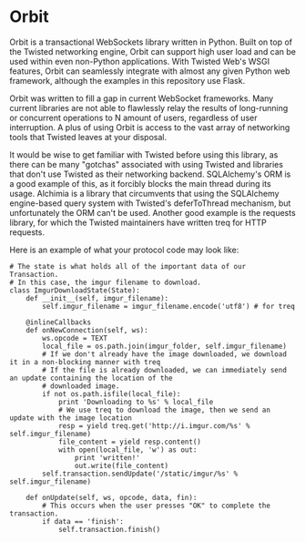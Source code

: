 # Orbit

Orbit is a transactional WebSockets library written in Python. Built on top of the Twisted networking engine, Orbit can support high user load and can be used within even non-Python applications. With Twisted Web's WSGI features, Orbit can seamlessly integrate with almost any given Python web framework, although the examples in this repository use Flask.

Orbit was written to fill a gap in current WebSocket frameworks. Many current libraries are not able to flawlessly relay the results of long-running or concurrent operations to N amount of users, regardless of user interruption. A plus of using Orbit is access to the vast array of networking tools that Twisted leaves at your disposal.  
  
It would be wise to get familiar with Twisted before using this library, as there can be many "gotchas" associated with using Twisted and libraries that don't use Twisted as their networking backend. SQLAlchemy's ORM is a good example of this, as it forcibly blocks the main thread during its usage. Alchimia is a library that circumvents that using the SQLAlchemy engine-based query system with Twisted's deferToThread mechanism, but unfortunately the ORM can't be used. Another good example is the requests library, for which the Twisted maintainers have written treq for HTTP requests.  
  
  
Here is an example of what your protocol code may look like:

    # The state is what holds all of the important data of our Transaction.
    # In this case, the imgur filename to download.
    class ImgurDownloadState(State):
    	def __init__(self, imgur_filename):
    		self.imgur_filename = imgur_filename.encode('utf8') # for treq
    
    	@inlineCallbacks
    	def onNewConnection(self, ws):
    		ws.opcode = TEXT
    		local_file = os.path.join(imgur_folder, self.imgur_filename)
    		# If we don't already have the image downloaded, we download it in a non-blocking manner with treq
    		# If the file is already downloaded, we can immediately send an update containing the location of the
    		# downloaded image.
    		if not os.path.isfile(local_file):
    			print 'Downloading to %s' % local_file
    			# We use treq to download the image, then we send an update with the image location
    			resp = yield treq.get('http://i.imgur.com/%s' % self.imgur_filename)
    			file_content = yield resp.content()
    			with open(local_file, 'w') as out:
    				print 'written!'
    				out.write(file_content)
    		self.transaction.sendUpdate('/static/imgur/%s' % self.imgur_filename)
    
    	def onUpdate(self, ws, opcode, data, fin):
    		# This occurs when the user presses "OK" to complete the transaction.
    		if data == 'finish':
    			self.transaction.finish()